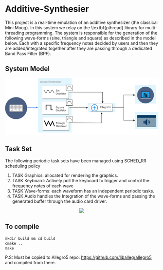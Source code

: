 # Additive-Synthesier


This project is a real-time emulation of an additive synthesizer (the classical Mini Moog). In this system we relay on the \textbf{pthread} library for multi-threading programming. The system is responsible for the generation of the following wave-forms (sine, triangle and square) as described in the model below. Each with a specific frequency notes decided by users and then they are added/integrated together after they are passing through a dedicated Band Pass Filter (BPF).

## System Model
<p align="center"> <img  src="img/SystemDesign.png"> </p>

## Task Set
The following periodic task sets have been managed using SCHED_RR scheduling policy
1. TASK Graphics: allocated for rendering the graphics.
2. TASK Keyboard: Actively poll the keyboard to trigger and control the frequency notes of each wave
3. TASK Wave-forms: each waveform has an independent periodic tasks.
4. TASK Audio handles the Integration of the wave-forms and passing the generated buffer through the audio card driver.

<p align="center"> <img  src="img/demo.gif"> </p>


## To compile
```
mkdir build && cd build
cmake ..
make
```
P.S: Must be copied to Allegro5 repo: https://github.com/liballeg/allegro5 and compiled from there.
